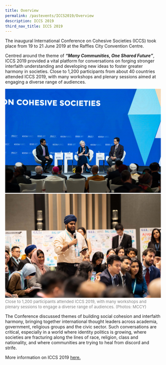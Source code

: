 ```yaml
---
title: Overview
permalink: /pastevents/ICCS2019/Overview
description: ICCS 2019
third_nav_title: ICCS 2019
---
```


The inaugural International Conference on Cohesive Societies (ICCS) took place from 19 to 21 June 2019 at the Raffles City Convention Centre. 

Centred around the theme of ***“Many Communities, One Shared Future”***, ICCS 2019 provided a vital platform for conversations on forging stronger interfaith understanding and developing new ideas to foster greater harmony in societies. Close to 1,200 participants from about 40 countries attended ICCS 2019, with many workshops and plenary sessions aimed at engaging a diverse range of audiences.

![](/images/20june2019iccs-photog1--257.jpg)
![](/images/19June2019ICCSPhotog1-128.jpg)
<font color = "grey"><font size="-1">Close to 1,200 participants attended ICCS 2019, with many workshops and plenary sessions to engage a diverse range of audiences. (Photos: MCCY)</font></font>

The Conference discussed themes of building social cohesion and interfaith harmony, bringing together international thought leaders across academia, government, religious groups and the civic sector. Such conversations are critical, especially in a world where identity politics is growing, where societies are fracturing along the lines of race, religion, class and nationality, and where communities are trying to heal from discord and strife.

More information on ICCS 2019 <a href="https://www.rsis.edu.sg/event/international-conference-on-cohesive-societies/#.YoWxetARXb1" target="_blank">here.</a>